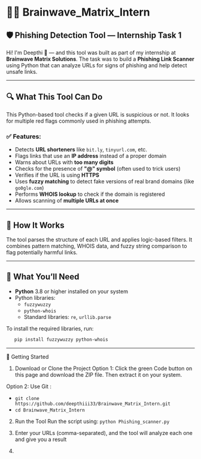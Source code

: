 # 👩‍💻 Brainwave_Matrix_Intern

## 🛡️ Phishing Detection Tool — Internship Task 1

Hi! I'm Deepthi 👋 — and this tool was built as part of my internship at **Brainwave Matrix Solutions**. The task was to build a **Phishing Link Scanner** using Python that can analyze URLs for signs of phishing and help detect unsafe links.

---

## 🔍 What This Tool Can Do

This Python-based tool checks if a given URL is suspicious or not. It looks for multiple red flags commonly used in phishing attempts.

### ✅ Features:
- Detects **URL shorteners** like `bit.ly`, `tinyurl.com`, etc.
- Flags links that use an **IP address** instead of a proper domain
- Warns about URLs with **too many digits**
- Checks for the presence of **"@" symbol** (often used to trick users)
- Verifies if the URL is using **HTTPS**
- Uses **fuzzy matching** to detect fake versions of real brand domains (like `go0gle.com`)
- Performs **WHOIS lookup** to check if the domain is registered
- Allows scanning of **multiple URLs at once**

---

## 🧠 How It Works

The tool parses the structure of each URL and applies logic-based filters. It combines pattern matching, WHOIS data, and fuzzy string comparison to flag potentially harmful links.

---

## 🔧 What You’ll Need

- **Python** 3.8 or higher installed on your system
- Python libraries:
  - `fuzzywuzzy`
  - `python-whois`
  - Standard libraries: `re`, `urllib.parse`

To install the required libraries, run:

```bash
   pip install fuzzywuzzy python-whois
```
---
🚀 Getting Started
1. Download or Clone the Project
Option 1: Click the green Code button on this page and download the ZIP file. Then extract it on your system.

Option 2: Use Git :
- ```git clone https://github.com/deepthiii33/Brainwave_Matrix_Intern.git```
- ```cd Brainwave_Matrix_Intern```

2. Run the Tool
Run the script using: ``` python Phishing_scanner.py ```

3. Enter your URLs (comma-separated), and the tool will analyze each one and give you a result
4. 
   























